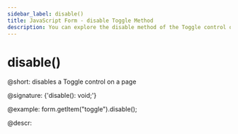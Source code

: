 ```yaml
---
sidebar_label: disable()
title: JavaScript Form - disable Toggle Method 
description: You can explore the disable method of the Toggle control of Form in the documentation of the DHTMLX JavaScript UI library. Browse developer guides and API reference, try out code examples and live demos, and download a free 30-day evaluation version of DHTMLX Suite.
---
```


# disable()

@short: disables a Toggle control on a page

@signature: {'disable(): void;'}

@example:
form.getItem("toggle").disable();

@descr:
